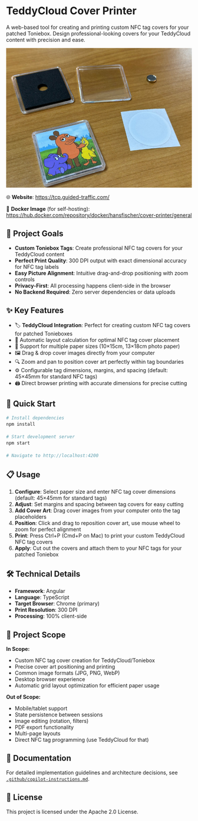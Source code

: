 # TeddyCloud Cover Printer

A web-based tool for creating and printing custom NFC tag covers for your patched Toniebox. Design professional-looking covers for your TeddyCloud content with precision and ease.

![TeddyCloud NFC Beacon](docs/teddycloud_nfc_beacon.jpeg)

🌐 **Website**: https://tcp.guided-traffic.com/

🐳 **Docker Image** (for self-hosting): https://hub.docker.com/repository/docker/hansfischer/cover-printer/general

## 🎯 Project Goals

- **Custom Toniebox Tags**: Create professional NFC tag covers for your TeddyCloud content
- **Perfect Print Quality**: 300 DPI output with exact dimensional accuracy for NFC tag labels
- **Easy Picture Alignment**: Intuitive drag-and-drop positioning with zoom controls
- **Privacy-First**: All processing happens client-side in the browser
- **No Backend Required**: Zero server dependencies or data uploads

## ✨ Key Features

- 🏷️ **TeddyCloud Integration**: Perfect for creating custom NFC tag covers for patched Tonieboxes
- 📐 Automatic layout calculation for optimal NFC tag cover placement
- 📄 Support for multiple paper sizes (10×15cm, 13×18cm photo paper)
- 🖼️ Drag & drop cover images directly from your computer
- 🔍 Zoom and pan to position cover art perfectly within tag boundaries
- ⚙️ Configurable tag dimensions, margins, and spacing (default: 45×45mm for standard NFC tags)
- 🖨️ Direct browser printing with accurate dimensions for precise cutting

## 🚀 Quick Start

```bash
# Install dependencies
npm install

# Start development server
npm start

# Navigate to http://localhost:4200
```

## 📋 Usage

1. **Configure**: Select paper size and enter NFC tag cover dimensions (default: 45×45mm for standard tags)
2. **Adjust**: Set margins and spacing between tag covers for easy cutting
3. **Add Cover Art**: Drag cover images from your computer onto the tag placeholders
4. **Position**: Click and drag to reposition cover art, use mouse wheel to zoom for perfect alignment
5. **Print**: Press Ctrl+P (Cmd+P on Mac) to print your custom TeddyCloud NFC tag covers
6. **Apply**: Cut out the covers and attach them to your NFC tags for your patched Toniebox

## 🛠️ Technical Details

- **Framework**: Angular
- **Language**: TypeScript
- **Target Browser**: Chrome (primary)
- **Print Resolution**: 300 DPI
- **Processing**: 100% client-side

## 📝 Project Scope

**In Scope:**
- Custom NFC tag cover creation for TeddyCloud/Toniebox
- Precise cover art positioning and printing
- Common image formats (JPG, PNG, WebP)
- Desktop browser experience
- Automatic grid layout optimization for efficient paper usage

**Out of Scope:**
- Mobile/tablet support
- State persistence between sessions
- Image editing (rotation, filters)
- PDF export functionality
- Multi-page layouts
- Direct NFC tag programming (use TeddyCloud for that)

## 📖 Documentation

For detailed implementation guidelines and architecture decisions, see [`.github/copilot-instructions.md`](.github/copilot-instructions.md).

## 📄 License

This project is licensed under the Apache 2.0 License.
